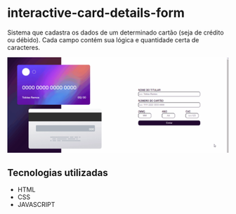 # interactive-card-details-form
Sistema que cadastra os dados de um determinado cartão (seja de crédito ou débido). Cada campo contém sua lógica e quantidade certa de caracteres.

[<img src="./tela.gif" alt="Tela do site">](https://tobiasramos.github.io/interactive-card-details-form/)

## Tecnologias utilizadas
- HTML
- CSS
- JAVASCRIPT
